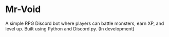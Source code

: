 # Mr-Void
A simple RPG Discord bot where players can battle monsters, earn XP, and level up. Built using Python and Discord.py. (In development)
